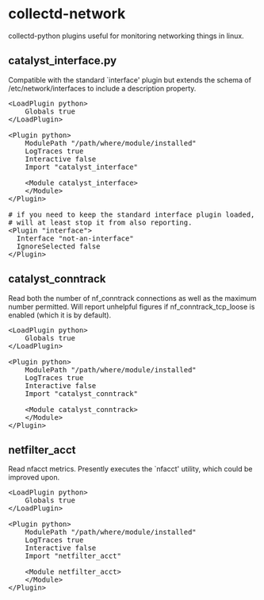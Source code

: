 # collectd-network

collectd-python plugins useful for monitoring networking things in linux.

## catalyst_interface.py

Compatible with the standard `interface' plugin but extends the schema of /etc/network/interfaces to include a description property.

<pre>
&lt;LoadPlugin python&gt;
    Globals true
&lt;/LoadPlugin&gt;

&lt;Plugin python&gt;
    ModulePath &quot;/path/where/module/installed&quot;
    LogTraces true
    Interactive false
    Import &quot;catalyst_interface&quot;

    &lt;Module catalyst_interface&gt;
    &lt;/Module&gt;
&lt;/Plugin&gt;

# if you need to keep the standard interface plugin loaded, something like this
# will at least stop it from also reporting.
&lt;Plugin &quot;interface&quot;&gt;
  Interface &quot;not-an-interface&quot;
  IgnoreSelected false
&lt;/Plugin&gt;
</pre>

## catalyst_conntrack

Read both the number of nf_conntrack connections as well as the maximum number permitted. Will report unhelpful figures if nf_conntrack_tcp_loose is enabled (which it is by default).

<pre>
&lt;LoadPlugin python&gt;
    Globals true
&lt;/LoadPlugin&gt;

&lt;Plugin python&gt;
    ModulePath &quot;/path/where/module/installed&quot;
    LogTraces true
    Interactive false
    Import &quot;catalyst_conntrack&quot;

    &lt;Module catalyst_conntrack&gt;
    &lt;/Module&gt;
&lt;/Plugin&gt;
</pre>

## netfilter_acct

Read nfacct metrics. Presently executes the `nfacct' utility, which could be improved upon.

<pre>
&lt;LoadPlugin python&gt;
    Globals true
&lt;/LoadPlugin&gt;

&lt;Plugin python&gt;
    ModulePath &quot;/path/where/module/installed&quot;
    LogTraces true
    Interactive false
    Import &quot;netfilter_acct&quot;

    &lt;Module netfilter_acct&gt;
    &lt;/Module&gt;
&lt;/Plugin&gt;
</pre>
